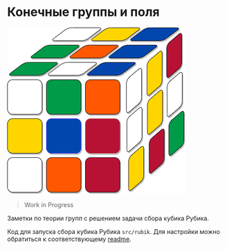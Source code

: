 # Конечные группы и поля

![pics rubik_coloring_state png](pics/rubik_coloring_state.png)

> Work in Progress

Заметки по теории групп с решением задачи сбора кубика Рубика.

Код для запуска сбора кубика Рубика `src/rubik`. Для настройки можно обратиться к соответствующему [readme](src/rubik/README.md).
